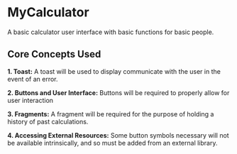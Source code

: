 # MyCalculator
A basic calculator user interface with basic functions for basic people.

## Core Concepts Used
**1. Toast:**
	A toast will be used to display communicate with the user in the event of an error.
	
**2. Buttons and User Interface:**
	Buttons will be required to properly allow for user interaction
	
**3. Fragments:**
	A fragment will be required for the purpose of holding a history of past calculations.
	
**4. Accessing External Resources:**
	Some button symbols necessary will not be available intrinsically, and so must be added from an external library.
